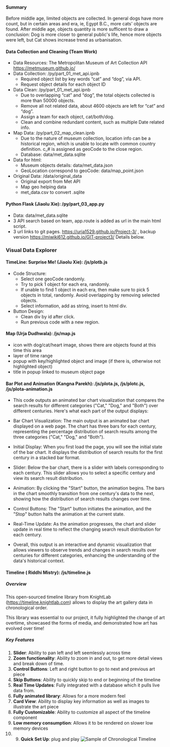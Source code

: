 #### Summary

Before middle age, limited objects are collected. In general dogs have more count, but in certain areas and era, ie, Egypt B.C., more cats' objects are found. After middle age, objects quantity is more sufficent to draw a conclusion: Dog is more closer to general public's life, hence more objects were left, but Cat shows increase trend as urbanisation.

#### Data Collection and Cleaning (Team Work)
  - Data Resources: The Metropolitan Museum of Art Collection API https://metmuseum.github.io/
  - Data Collection: /py/part_01_met_api.ipnb
    * Required object list by key words “cat” and “dog”, via API.
    * Request object details for each object ID
  - Data Clean: /py/part_01_met_api.ipnb
    * Due to overlapping “cat” and “dog”, the total objects collected is more than 50000 objects.
    * Remove all not related data, about 4600 objects are left for “cat” and “dog”.
    * Assign a team for each object, cat/both/dog.
    * Clean and combine redundant content, such as multiple Date related info. 
  - Map Data: /py/part_02_map_clean.ipnb 
    * Due to the nature of museum collection, location info can be a historical region, which is unable to locate with common country definition. c_# is assigned as geoCode to the close region.
    * Database: data/met_data.sqlite
  - Data for html: 
    * Museum objects details: data/met_data.json
    * GeoLocation correspond to geoCode: data/map_point.json
  - Original Data: /data/original_data
    * Original export from Met API
    * Map geo helping data
    * met_data.csv to convert .sqlite

#### Python Flask (Jiaolu Xie): /py/part_03_app.py
  - Data: data/met_data.sqlite
  - 3 API search based on team, app.route is added as url in the main html script.
  - 3 url links to git pages. https://urja1529.github.io/Project-3/ , backup version https://miwiki612.github.io/GIT-project3/ Details below.

### Visual Data Explorer

#### TimeLine: Surprise Me! (Jiaolu Xie): /js/plotb.js
  - Code Structure:
    * Select one geoCode randomly.
    * Try to pick 1 object for each era, randomly.
    * If unable to find 1 object in each era, then make sure to pick 5 objects in total, randomly. Avoid overlapping by removing selected objects.
    * Select information, add as string, insert to html div.
  - Button Design:
    * Clean div by id after click.
    * Run previous code with a new region. 

#### Map (Urja Dudhwala): /js/map.js
  - icon with dog/cat/heart image, shows there are objects found at this time this area
  - layer of time range
  - popup with key/highlighted object and image (if there is, otherwise not highlighted object)
  - title in popup linked to museum object page
    
#### Bar Plot and Animation (Kangna Parekh): /js/plota.js, /js/plotc.js, /js/plota-animation.js
* This code outputs an animated bar chart visualization that compares the search results for different categories ("Cat," "Dog," and "Both") over different centuries. Here's what each part of the output displays:

* Bar Chart Visualization: The main output is an animated bar chart displayed on a web page. The chart has three bars for each century, representing the percentage distribution of search results among the three categories ("Cat," "Dog," and "Both").

* Initial Display: When you first load the page, you will see the initial state of the bar chart. It displays the distribution of search results for the first century in a stacked bar format.

* Slider: Below the bar chart, there is a slider with labels corresponding to each century. This slider allows you to select a specific century and view its search result distribution.

* Animation: By clicking the "Start" button, the animation begins. The bars in the chart smoothly transition from one century's data to the next, showing how the distribution of search results changes over time.

* Control Buttons: The "Start" button initiates the animation, and the "Stop" button halts the animation at the current state.

* Real-Time Update: As the animation progresses, the chart and slider update in real time to reflect the changing search result distribution for each century.

* Overall, this output is an interactive and dynamic visualization that allows viewers to observe trends and changes in search results over centuries for different categories, enhancing the understanding of the data's historical context.


#### Timeline ( Riddhi Mistry): /js/timeline.js

##### Overview
This open-sourced timeline library from KnightLab (https://timeline.knightlab.com) allows to display the art gallery data in chronological order.

This library was essential to our project, it fully highlighted the change of art overtime, showcased the forms of media, and demonstrated how art has evolved over time!

##### Key Features

 1. **Slider**: Ability to pan left and left seemlessly across time
 2. **Zoom functionality**: Ability to zoom in and out, to get more detail views and break down of time.
 3. **Control Buttons**: Left and right button to go to next and previous art piece
 4. **Skip Buttons**: Ability to quickly skip to end or beginning of the timeline
 5. **Real Time Updates**: Fully integrated with a database which it pulls live data from.
 6. **Fully animated library**: Allows for a more modern feel 
 7. **Card View**: Ability to display key information as well as images to illustrate the art piece
 8. **Fully Customizable**: Ability to customize all aspect of the timeline component
 9. **Low memory consumption**: Allows it to be rendered on slower low memory devices
 10.  9. **Quick Set Up**: plug and play
![Sample of Chronological Timeline](https://github.com/UofT-Bootcamp-Data-Analytics/Project_3/assets/32605242/845ac9ca-0195-4651-af79-ec6253d19036)


